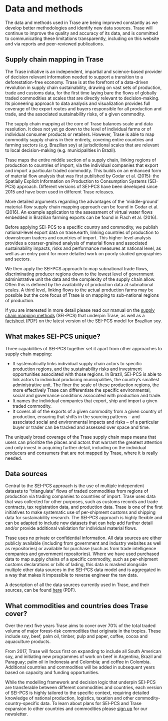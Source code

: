 # Data and methods
The data and methods used in Trase are being improved constantly as we develop better 
methodologies and identify new data sources. Trase will continue to improve the quality and 
accuracy of its data, and is committed to communicating these limitations transparently, 
including on this website and via reports and peer-reviewed publications.

## Supply chain mapping in Trase
The Trase initiative is an independent, impartial and science-based provider of decision relevant
information needed to support a transition to a deforestation-free economy. Trase is at the 
forefront of a data-driven revolution in supply chain sustainability, drawing on vast sets of 
production, trade and customs data, for the first time laying bare the flows of globally traded 
commodities at scales that are directly relevant to decision-making. Its pioneering approach to 
data analysis and visualization provides full coverage of the export routes and buyers 
responsible for all production and trade, and the associated sustainability risks, of a given 
commodity.

The supply chain mapping at the core of Trase balances scale and data resolution. It does not yet
go down to the level of individual farms or of individual consumer products or retailers. 
However, Trase is able to map commodity supply chains in their entirety, covering entire 
countries and farming sectors (e.g. Brazilian soy) at jurisdictional scales that are relevant to
local decision-making (e.g. municipalities in Brazil).

Trase maps the entire middle section of a supply chain, linking regions of production to 
countries of import, via the individual companies that export and import a particular traded 
commodity. This builds on an enhanced form of material flow analysis that was first published by 
Godar et al. (2015): the Spatially Explicit Information on Production to Consumption Systems 
(SEI-PCS) approach. Different versions of SEI-PCS have been developed since 2015 and have been 
used in different Trase releases.

More detailed arguments regarding the advantages of the ‘middle-ground’ material-flow supply 
chain mapping approach can be found in Godar et al. (2016). An example application to the 
assessment of virtual water flows embedded in Brazilian farming exports can be found in Flach et 
al. (2016).

Before applying SEI-PCS to a specific country and commodity, we publish national-level export 
data on trase.earth, linking countries of production to downstream traders and countries of 
import. This higher-level analysis provides a coarser-grained analysis of material flows and 
associated sustainability impacts, risks and performance measures at national level, as well as 
an entry point for more detailed work on poorly studied geographies and sectors.

We then apply the SEI-PCS approach to map subnational trade flows, discriminating producer 
regions down to the lowest level of government administrative unit the data and the complexity of
the supply chain allow. Often this is defined by the availability of production data at 
subnational scales. A third level, linking flows to the actual production farms may be possible 
but the core focus of Trase is on mapping to sub-national regions of production.

If you are interested in more detail please read our manual on the
[supply chain mapping methods](http://resources.trase.earth/documents/Trase_supply_chain_mapping_manual.pdf)
(SEI-PCS) that underpin Trase, as well as a
[factsheet](http://resources.trase.earth/documents/SEI-PCS_2_2_Factsheet.pdf)
(PDF) on the latest version of the SEI-PCS model for Brazilian soy.

## What makes SEI-PCS unique?

Three capabilities of SEI-PCS together set it apart from other approaches to supply chain mapping:
  - It systematically links individual supply chain actors to specific production regions, and
   the sustainability risks and investment opportunities associated with those regions. In Brazil,
   SEI-PCS is able to link actors to individual producing municipalities, the country’s smallest 
   administrative unit. The finer the scale of these production regions, the more effectively 
   Trase can differentiate the specific environmental, social and governance conditions 
   associated with production and trade.
  - It names the individual companies that export, ship and import a given traded commodity.
  - It covers all of the exports of a given commodity from a given country of production,
    ensuring that shifts in the sourcing patterns – and associated social and environmental impacts
    and risks – of a particular buyer or trader can be tracked and assessed over space and time.

The uniquely broad coverage of the Trase supply chain maps means that users can prioritize the 
places and actors that warrant the greatest attention and only invest in acquiring further 
detail, including on the individual producers and consumers that are not mapped by Trase, where 
it is really needed.

## Data sources

Central to the SEI-PCS approach is the use of multiple independent datasets to “triangulate” 
flows of traded commodities from regions of production via trading companies to countries of 
import. Trase uses data that was collected for other purposes, such as customs records and trade 
contracts, tax registration data, and production data. Trase is one of the first initiatives to 
make systematic use of per-shipment customs and shipping data for sustainability research. The 
SEI-PCS approach is highly flexible and can be adapted to include new datasets that can help add 
further detail and/or provide additional validation for individual material flows.

Trase uses no private or confidential information. All data sources are either publicly available
(including from government and industry websites as well as repositories) or available for 
purchase (such as from trade intelligence companies and government repositories). Where we have 
used purchased data to map supply chains of a specific commodity, such as per-shipment customs 
declarations or bills of lading, this data is masked alongside multiple other data sources in 
the SEI-PCS data model and is aggregated in a way that makes it impossible to reverse engineer 
the raw data.

A description of all the data sources currently used in Trase, and their sources, can be found 
[here](http://resources.trase.earth/documents/Trase-data-sources_release_oct_2017.pdf) (PDF).

## What commodities and countries does Trase cover?

Over the next five years Trase aims to cover over 70% of the total traded volume of major 
forest-risk commodities that originate in the tropics. These include soy, beef, palm oil, timber,
pulp and paper, coffee, cocoa and aquaculture products.

From 2017, Trase will focus first on expanding to include all South American soy, and initiating 
new programmes of work on beef in Argentina, Brazil and Paraguay; palm oil in Indonesia and 
Colombia; and coffee in Colombia. Additional countries and commodities will be added in 
subsequent years based on capacity and funding opportunities.

While the modelling framework and decision logic that underpin SEI-PCS are transferable between 
different commodities and countries, each version of SEI-PCS is highly tailored to the specific 
context, requiring detailed knowledge of national production, logistics, taxation and other 
commodity-country-specific data. To learn about plans for SEI-PCS and Trase expansion to other 
countries and commodities please [sign up](/) for our newsletter.
